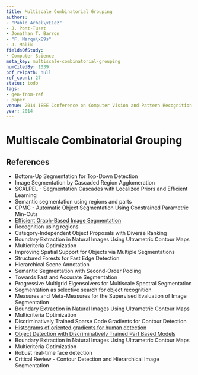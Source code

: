 ```yaml
---
title: Multiscale Combinatorial Grouping
authors:
- "Pablo Arbel\xE1ez"
- J. Pont-Tuset
- Jonathan T. Barron
- "F. Marqu\xE9s"
- J. Malik
fieldsOfStudy:
- Computer Science
meta_key: multiscale-combinatorial-grouping
numCitedBy: 1039
pdf_relpath: null
ref_count: 27
status: todo
tags:
- gen-from-ref
- paper
venue: 2014 IEEE Conference on Computer Vision and Pattern Recognition
year: 2014
---
```


# Multiscale Combinatorial Grouping

## References

- Bottom-Up Segmentation for Top-Down Detection
- Image Segmentation by Cascaded Region Agglomeration
- SCALPEL - Segmentation Cascades with Localized Priors and Efficient Learning
- Semantic segmentation using regions and parts
- CPMC - Automatic Object Segmentation Using Constrained Parametric Min-Cuts
- [Efficient Graph-Based Image Segmentation](./efficient-graph-based-image-segmentation.md)
- Recognition using regions
- Category-Independent Object Proposals with Diverse Ranking
- Boundary Extraction in Natural Images Using Ultrametric Contour Maps
- Multicriteria Optimization
- Improving Spatial Support for Objects via Multiple Segmentations
- Structured Forests for Fast Edge Detection
- Hierarchical Scene Annotation
- Semantic Segmentation with Second-Order Pooling
- Towards Fast and Accurate Segmentation
- Progressive Multigrid Eigensolvers for Multiscale Spectral Segmentation
- Segmentation as selective search for object recognition
- Measures and Meta-Measures for the Supervised Evaluation of Image Segmentation
- Boundary Extraction in Natural Images Using Ultrametric Contour Maps
- Multicriteria Optimization
- Discriminatively Trained Sparse Code Gradients for Contour Detection
- [Histograms of oriented gradients for human detection](./histograms-of-oriented-gradients-for-human-detection.md)
- [Object Detection with Discriminatively Trained Part Based Models](./object-detection-with-discriminatively-trained-part-based-models.md)
- Boundary Extraction in Natural Images Using Ultrametric Contour Maps
- Multicriteria Optimization
- Robust real-time face detection
- Critical Review - Contour Detection and Hierarchical Image Segmentation
